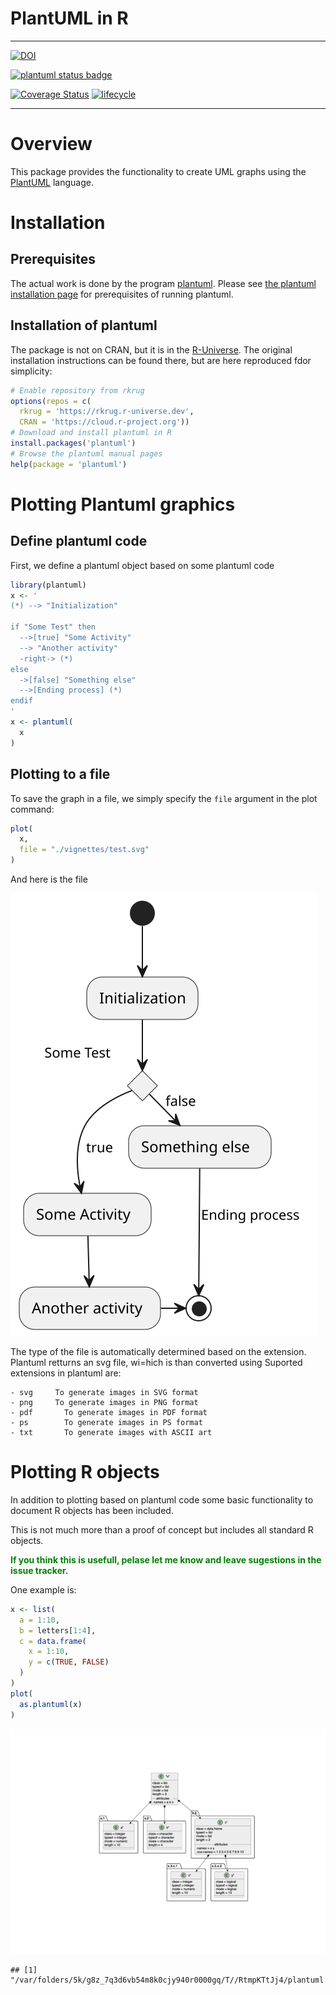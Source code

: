 PlantUML in R
================

<!-- README.md is generated from README.Rmd. Please edit that file -->

------------------------------------------------------------------------

[![DOI](https://zenodo.org/badge/DOI/10.5281/zenodo.1922215.svg)](https://doi.org/10.5281/zenodo.1922215)

[![plantuml status
badge](https://rkrug.r-universe.dev/badges/plantuml)](https://rkrug.r-universe.dev)
<!-- [![R-CMD-check](https://github.com/rkrug/plantuml/workflows/R-CMD-check/badge.svg)](https://github.com/rkrug/plantuml/actions) -->
[![Coverage
Status](https://img.shields.io/codecov/c/github/rkrug/plantuml/master.svg)](https://codecov.io/github/rkrug/plantuml?branch=master)
[![lifecycle](https://img.shields.io/badge/lifecycle-maturing-blue.svg)](https://www.tidyverse.org/lifecycle/#maturing)

------------------------------------------------------------------------

# Overview

This package provides the functionality to create UML graphs using the
[PlantUML](https://plantuml.com/) language.

# Installation

## Prerequisites

The actual work is done by the program
[plantuml](https://plantuml.com/). Please see [the plantuml installation
page](https://plantuml.com/faq-install) for prerequisites of running
plantuml.

## Installation of plantuml

The package is not on CRAN, but it is in the
[R-Universe](https://rkrug.r-universe.dev/ui#package:plantuml). The
original installation instructions can be found there, but are here
reproduced fdor simplicity:

``` r
# Enable repository from rkrug
options(repos = c(
  rkrug = 'https://rkrug.r-universe.dev',
  CRAN = 'https://cloud.r-project.org'))
# Download and install plantuml in R
install.packages('plantuml')
# Browse the plantuml manual pages
help(package = 'plantuml')
```

# Plotting Plantuml graphics

## Define plantuml code

First, we define a plantuml object based on some plantuml code

``` r
library(plantuml)
x <- '
(*) --> "Initialization"

if "Some Test" then
  -->[true] "Some Activity"
  --> "Another activity"
  -right-> (*)
else
  ->[false] "Something else"
  -->[Ending process] (*)
endif
'
x <- plantuml( 
  x
)
```

## Plotting to a file

To save the graph in a file, we simply specify the `file` argument in
the plot command:

``` r
plot( 
  x, 
  file = "./vignettes/test.svg" 
)
```

And here is the file

![vignettes/test.svg](./vignettes/test.svg)

The type of the file is automatically determined based on the extension.
Plantuml retturns an svg file, wi=hich is than converted using Suported
extensions in plantuml are:

    - svg     To generate images in SVG format
    - png     To generate images in PNG format
    - pdf       To generate images in PDF format
    - ps        To generate images in PS format
    - txt       To generate images with ASCII art

# Plotting R objects

In addition to plotting based on plantuml code some basic functionality
to document R objects has been included.

This is not much more than a proof of concept but includes all standard
R objects.

**<span style="color:green">If you think this is usefull, pelase let me
know and leave sugestions in the issue tracker.</span>**

One example is:

``` r
x <- list(
  a = 1:10,
  b = letters[1:4],
  c = data.frame(
    x = 1:10,
    y = c(TRUE, FALSE)
  )
)
plot(
  as.plantuml(x)
)
```

![](README_files/figure-gfm/exampleObject-1.png)<!-- -->

    ## [1] "/var/folders/5k/g8z_7q3d6vb54m8k0cjy940r0000gq/T//RtmpKTtJj4/plantuml.10de13e819524.svg"

<!-- # **<span style="color:red">TODO</span>** -->
<!-- - make selection dependant on installed packages, as `vector = TRUE` requires postscript to be installed! -->
<!-- - update documentation and  -->
<!-- - add tests for `plot.plantuml()` -->
